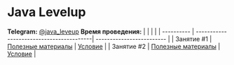 # Java Levelup
**Telegram:** [@java_leveup](https://t.me/java_leveup)
**Время проведения:** 
|            |                                          |                           |
| ---------- | -----------------------------------------| ------------------------- |
| Занятие #1 | [Полезные материалы](task1/MATERIALS.md) | [Условие](task1/TASK.md)  |
| Занятие #2 | [Полезные материалы](task2/MATERIALS.md) | [Условие](task2/TASK.md)  |
